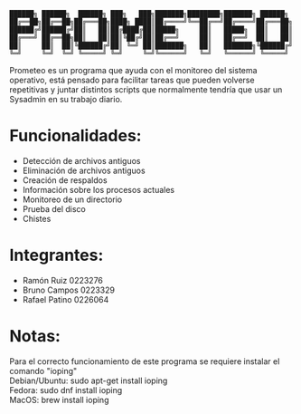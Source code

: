 <!-- language: lang-none -->

    ██████╗ ██████╗  ██████╗ ███╗   ███╗███████╗████████╗███████╗ ██████╗ 
    ██╔══██╗██╔══██╗██╔═══██╗████╗ ████║██╔════╝╚══██╔══╝██╔════╝██╔═══██╗
    ██████╔╝██████╔╝██║   ██║██╔████╔██║█████╗     ██║   █████╗  ██║   ██║
    ██╔═══╝ ██╔══██╗██║   ██║██║╚██╔╝██║██╔══╝     ██║   ██╔══╝  ██║   ██║
    ██║     ██║  ██║╚██████╔╝██║ ╚═╝ ██║███████╗   ██║   ███████╗╚██████╔╝
    ╚═╝     ╚═╝  ╚═╝ ╚═════╝ ╚═╝     ╚═╝╚══════╝   ╚═╝   ╚══════╝ ╚═════╝ 

Prometeo es un programa que ayuda con el monitoreo del sistema operativo, está pensado para facilitar tareas que pueden volverse repetitivas y juntar distintos scripts que normalmente tendría que usar un Sysadmin en su trabajo diario. 

# Funcionalidades:
- Detección de archivos antiguos
- Eliminación de archivos antiguos
- Creación de respaldos
- Información sobre los procesos actuales
- Monitoreo de un directorio
- Prueba del disco
- Chistes


# Integrantes:
- Ramón Ruiz     0223276
- Bruno Campos   0223329
- Rafael Patino  0226064

# Notas:
Para el correcto funcionamiento de este programa se requiere instalar el comando "ioping" <br>
Debian/Ubuntu: sudo apt-get install ioping <br>
Fedora: sudo dnf install ioping <br>
MacOS: brew install ioping <br>
